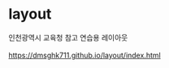 # layout

인천광역시 교육청 참고 연습용 레이아웃<br><br>
<a href="https://dmsghk711.github.io/layout/index.html">https://dmsghk711.github.io/layout/index.html</a>

